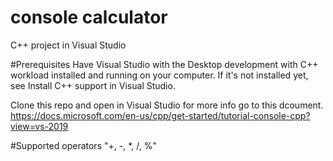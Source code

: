 # console calculator
 C++ project in Visual Studio
 
#Prerequisites
Have Visual Studio with the Desktop development with C++ workload installed and running on your computer.
If it's not installed yet, see Install C++ support in Visual Studio.

Clone this repo and open in Visual Studio
for more info go to this dcoument.
https://docs.microsoft.com/en-us/cpp/get-started/tutorial-console-cpp?view=vs-2019

#Supported operators
 "+, -, *, /, %"
